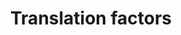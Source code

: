 ---
annotations:
- id: PW:0000101
  parent: regulatory pathway
  type: Pathway Ontology
  value: translation pathway
authors:
- Kdahlquist
- MaintBot
- M.Braymer
- Khanspers
- Ddigles
- Cizar
- Egonw
- Eweitz
citedin:
- link: PMC8856713
- link: PMC7339012
description: ''
last-edited: 2021-05-23
organisms:
- Mus musculus
redirect_from:
- /index.php/Pathway:WP307
- /instance/WP307
- /instance/WP307_rr117950
revision: r117950
schema-jsonld:
- '@context': https://schema.org/
  '@id': https://wikipathways.github.io/pathways/WP307.html
  '@type': Dataset
  creator:
    '@type': Organization
    name: WikiPathways
  description: ''
  keywords:
  - Eef1a1
  - Eef1a2
  - Eef1b2
  - Eef1d
  - Eef1g
  - Eef2
  - Eef2k
  - Eif1a
  - Eif2ak1
  - Eif2ak3
  - Eif2b1
  - Eif2b2
  - Eif2b3
  - Eif2b4
  - Eif2b5
  - Eif2s1
  - Eif2s2
  - Eif2s3x
  - Eif2s3y
  - Eif3s1
  - Eif3s10
  - Eif3s2
  - Eif3s3
  - Eif3s4
  - Eif3s5
  - Eif3s6
  - Eif3s7
  - Eif3s8
  - Eif3s9
  - Eif4a1
  - Eif4a2
  - Eif4b
  - Eif4e
  - Eif4ebp1
  - Eif4ebp2
  - Eif4ebp3
  - Eif4g1
  - Eif4g2
  - Eif4g3
  - Eif5
  - Eif5a
  - Etf1
  - IF2
  - Itgb4bp
  - Pabpc1
  - Pabpc2
  - Paip1
  - Prkr
  - Sui1-rs1
  - Wbscr1
  license: CC0
  name: Translation factors
seo: CreativeWork
title: Translation factors
wpid: WP307
---